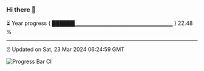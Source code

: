 ### Hi there 👋

⏳ Year progress { ██████▁▁▁▁▁▁▁▁▁▁▁▁▁▁▁▁▁▁▁▁▁▁▁▁ } 22.48 %

---

⏰ Updated on Sat, 23 Mar 2024 06:24:59 GMT

![Progress Bar CI](https://github.com/ZhaoGui/ZhaoGui/workflows/Progress%20Bar%20CI/badge.svg)
